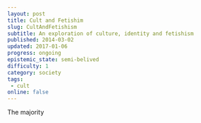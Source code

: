 ```yaml
---
layout: post
title: Cult and Fetishim
slug: CultAndFetishism
subtitle: An exploration of culture, identity and fetishism
published: 2014-03-02
updated: 2017-01-06
progress: ongoing
epistemic_state: semi-belived
difficulty: 1
category: society
tags:
 - cult
online: false
---
```

The majority